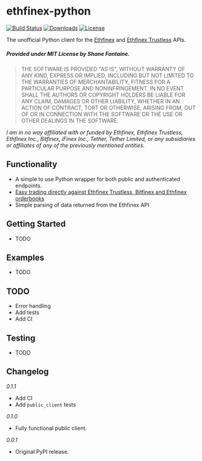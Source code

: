 # ethfinex-python

[![Build Status](https://travis-ci.org/shanefontaine/ethfinex-python.svg?branch=master)](https://travis-ci.org/shanefontaine/ethfinex-python)
[![Downloads](https://pepy.tech/badge/ethfinex-python)](https://pepy.tech/project/ethfinex-python)
[![License](http://img.shields.io/badge/license-MIT-blue.svg)](https://raw.githubusercontent.com/shanefontaine/ethfinex-python/master/LICENSE)

The unofficial Python client for the [Ethfinex](https://www.ethfinex.com/api_docs) and [Ethfinex Trustless](https://ethfinex.docs.apiary.io/#) APIs.

##### Provided under MIT License by Shane Fontaine.
> THE SOFTWARE IS PROVIDED "AS IS", WITHOUT WARRANTY OF ANY KIND, EXPRESS OR
IMPLIED, INCLUDING BUT NOT LIMITED TO THE WARRANTIES OF MERCHANTABILITY, FITNESS
FOR A PARTICULAR PURPOSE AND NONINFRINGEMENT. IN NO EVENT SHALL THE AUTHORS OR
COPYRIGHT HOLDERS BE LIABLE FOR ANY CLAIM, DAMAGES OR OTHER LIABILITY, WHETHER
IN AN ACTION OF CONTRACT, TORT OR OTHERWISE, ARISING FROM, OUT OF OR IN
CONNECTION WITH THE SOFTWARE OR THE USE OR OTHER DEALINGS IN THE SOFTWARE.

_I am in no way affiliated with or funded by Ethfinex, Ethfinex Trustless, Ethfinex Inc., Bitfinex, iFinex Inc., Tether, Tether Limited, or any subsidiaries or affiliates of any of the previously mentioned entities._

## Functionality
- A simple to use Python wrapper for both public and authenticated endpoints.
- [Easy trading directly against Ethfinex Trustless, Bitfinex and Ethfinex orderbooks](https://blog.ethfinex.com/introducing-ethfinex-trustless-2f7390955fe0/)
- Simple parsing of data returned from the Ethfinex API

## Getting Started
- TODO

## Examples
- TODO

## TODO
- Error handling
- Add tests
- Add CI

## Testing
- TODO

## Changelog

_0.1.1_
- Add CI
- Add `public_client` tests

_0.1.0_
- Fully functional public client.

_0.0.1_
- Original PyPI release.
